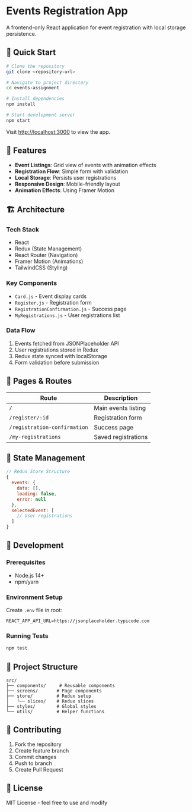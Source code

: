 # Events Registration App

A frontend-only React application for event registration with local storage persistence.

## 🚀 Quick Start

```bash
# Clone the repository
git clone <repository-url>

# Navigate to project directory
cd events-assignment

# Install dependencies
npm install

# Start development server
npm start
```

Visit [http://localhost:3000](http://localhost:3000) to view the app.

## 🎯 Features

- **Event Listings**: Grid view of events with animation effects
- **Registration Flow**: Simple form with validation
- **Local Storage**: Persists user registrations
- **Responsive Design**: Mobile-friendly layout
- **Animation Effects**: Using Framer Motion

## 🏗️ Architecture

### Tech Stack

- React
- Redux (State Management)
- React Router (Navigation)
- Framer Motion (Animations)
- TailwindCSS (Styling)

### Key Components

- `Card.js` - Event display cards
- `Register.js` - Registration form
- `RegistrationConfirmation.js` - Success page
- `MyRegistrations.js` - User registrations list

### Data Flow

1. Events fetched from JSONPlaceholder API
2. User registrations stored in Redux
3. Redux state synced with localStorage
4. Form validation before submission

## 📱 Pages & Routes

| Route                        | Description         |
| ---------------------------- | ------------------- |
| `/`                          | Main events listing |
| `/register/:id`              | Registration form   |
| `/registration-confirmation` | Success page        |
| `/my-registrations`          | Saved registrations |

## 💾 State Management

```javascript
// Redux Store Structure
{
  events: {
    data: [],
    loading: false,
    error: null
  },
  selectedEvent: [
    // User registrations
  ]
}
```

## 🔧 Development

### Prerequisites

- Node.js 14+
- npm/yarn

### Environment Setup

Create `.env` file in root:

```env
REACT_APP_API_URL=https://jsonplaceholder.typicode.com
```

### Running Tests

```bash
npm test
```

## 📝 Project Structure

```
src/
├── components/     # Reusable components
├── screens/       # Page components
├── store/         # Redux setup
│   └── slices/    # Redux slices
├── styles/        # Global styles
└── utils/         # Helper functions
```

## 🤝 Contributing

1. Fork the repository
2. Create feature branch
3. Commit changes
4. Push to branch
5. Create Pull Request

## 📄 License

MIT License - feel free to use and modify
